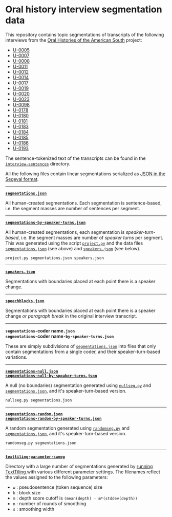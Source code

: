 # Oral history interview segmentation data

This repository contains topic segmentations of transcripts of the following interviews from the [Oral Histories of the American South](http://docsouth.unc.edu/sohp/) project:

* [U-0005](http://docsouth.unc.edu/sohp/U-0005/U-0005.html)
* [U-0007](http://docsouth.unc.edu/sohp/U-0007/U-0007.html)
* [U-0008](http://docsouth.unc.edu/sohp/U-0008/U-0008.html)
* [U-0011](http://docsouth.unc.edu/sohp/U-0011/U-0011.html)
* [U-0012](http://docsouth.unc.edu/sohp/U-0012/U-0012.html)
* [U-0014](http://docsouth.unc.edu/sohp/U-0014/U-0014.html)
* [U-0017](http://docsouth.unc.edu/sohp/U-0017/U-0017.html)
* [U-0019](http://docsouth.unc.edu/sohp/U-0019/U-0019.html)
* [U-0020](http://docsouth.unc.edu/sohp/U-0020/U-0020.html)
* [U-0023](http://docsouth.unc.edu/sohp/U-0023/U-0023.html)
* [U-0098](http://docsouth.unc.edu/sohp/U-0098/U-0098.html)
* [U-0178](http://docsouth.unc.edu/sohp/U-0178/U-0178.html)
* [U-0180](http://docsouth.unc.edu/sohp/U-0180/U-0180.html)
* [U-0181](http://docsouth.unc.edu/sohp/U-0181/U-0181.html)
* [U-0183](http://docsouth.unc.edu/sohp/U-0183/U-0183.html)
* [U-0184](http://docsouth.unc.edu/sohp/U-0184/U-0184.html)
* [U-0185](http://docsouth.unc.edu/sohp/U-0185/U-0185.html)
* [U-0186](http://docsouth.unc.edu/sohp/U-0186/U-0186.html)
* [U-0193](http://docsouth.unc.edu/sohp/U-0193/U-0193.html)

The sentence-tokenized text of the transcripts can be found in the [`interview-sentences`](interview-sentences) directory.

All the following files contain linear segmentations serialized as [JSON in the Segeval format](http://segeval.readthedocs.org/en/latest/user/quickstart/#loading-data).

---

[**`segmentations.json`**](segmentations.json)<a name="segmentations"></a>

All human-created segmentations. Each segmentation is sentence-based, i.e. the segment masses are number of sentences per segment.

---

[**`segmentations-by-speaker-turns.json`**](segmentations-by-speaker-turns.json)

All human-created segmentations, each segmentation is *speaker-turn-based*, i.e. the segment masses are number of *speaker turns* per segment. This was generated using the script [`project.py`](https://github.com/contours/evaluation/project.py) and the data files [`segmentations.json`](#segmentations) (see above) and [`speakers.json`](#speakers) (see below).

    project.py segmentations.json speakers.json 

---

[**`speakers.json`**](speakers.json)<a name="speakers"></a>

Segmentations with boundaries placed at each point there is a speaker change.

---

[**`speechblocks.json`**](speechblocks.json)

Segmentations with boundaries placed at each point there is a speaker change *or paragraph break* in the original interview transcript.

---

**`segmentations-`coder name`.json`**<br>
**`segmentations-`coder name`-by-speaker-turns.json`**

These are simply subdivisions of [`segmentations.json`](#segmentations) into files that only contain segmentations from a single coder, and their speaker-turn-based variations.

---

[**`segmentations-null.json`**](segmentations-null.json)<br>
[**`segmentations-null-by-speaker-turns.json`**](segmentations-null-by-speaker-turns.json)

A null (no boundaries) segmentation generated using [`nullseg.py`](https://github.com/contours/evaluation/nullseg.py) and [`segmentations.json`](#segmentations), and it's speaker-turn-based version.

    nullseg.py segmentations.json

---

[**`segmentations-random.json`**](segmentations-random.json)<br>
[**`segmentations-random-by-speaker-turns.json`**](segmentations-random-by-speaker-turns.json)

A random segmentation generated using [`randomseg.py`](https://github.com/contours/evaluation/randomseg.py) and [`segmentations.json`](#segmentations), and it's speaker-turn-based version.

    randomseg.py segmentations.json

---

[**`texttiling-parameter-sweep`**](texttiling-parameter-sweep)

Directory with a large number of segmentations generated by [running TextTiling ](https://github.com/contours/textseg/blob/master/run-texttiling.hs) with various different parameter settings. The filenames reflect the values assigned to the following parameters: 

* `w` : pseudosentence (token sequence) size
* `k` : block size
* `m` : depth score cutoff is `(mean(depth) - m*(stddev(depth))`
* `n` : number of rounds of smoothing
* `s` : smoothing width
